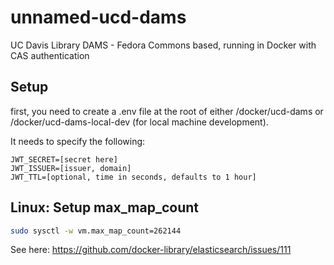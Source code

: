 # unnamed-ucd-dams
UC Davis Library DAMS - Fedora Commons based, running in Docker with CAS authentication

## Setup

first, you need to create a .env file at the root of either /docker/ucd-dams or
/docker/ucd-dams-local-dev (for local machine development).

It needs to specify the following:

```
JWT_SECRET=[secret here]
JWT_ISSUER=[issuer, domain]
JWT_TTL=[optional, time in seconds, defaults to 1 hour]
```

## Linux: Setup max_map_count

```bash
sudo sysctl -w vm.max_map_count=262144
```

See here: https://github.com/docker-library/elasticsearch/issues/111